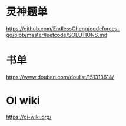 
# 灵神题单
<https://github.com/EndlessCheng/codeforces-go/blob/master/leetcode/SOLUTIONS.md>

# 书单 
<https://www.douban.com/doulist/151313614/>

# OI wiki
<https://oi-wiki.org/>